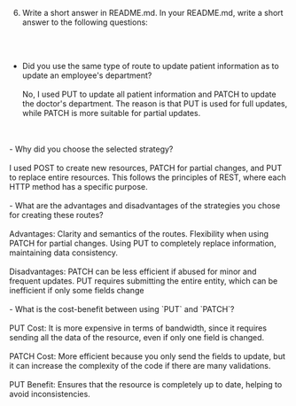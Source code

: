 6. Write a short answer in README.md. In your README.md, write a short answer to the following questions:
<br>
<br>

- Did you use the same type of route to update patient information as to update an employee's department?
<br><br>
 No, I used PUT to update all patient information and PATCH to update the doctor's department. The reason is that PUT 
is used for full updates, while PATCH is more suitable for partial updates.
<br> 
<br>
- Why did you choose the selected strategy?
<br><br>
  I used POST to create new resources, PATCH for partial changes, and PUT to replace entire resources. This follows the principles of REST, 
where each HTTP method has a specific purpose.
<br>
<br>
- What are the advantages and disadvantages of the strategies you chose for creating these routes?
<br><br>
  Advantages:
  Clarity and semantics of the routes.
  Flexibility when using PATCH for partial changes.
  Using PUT to completely replace information, maintaining data consistency.
  <br><br>
  Disadvantages:
  PATCH can be less efficient if abused for minor and frequent updates.
  PUT requires submitting the entire entity, which can be inefficient if only some fields change
<br>
<br>
- What is the cost-benefit between using `PUT` and `PATCH`? <br><br>
  PUT Cost: It is more expensive in terms of bandwidth, since it requires sending all the data of 
  the resource, even if only one field is changed.<br><br>
  PATCH Cost: More efficient because you only send the fields to update, but it can increase the complexity 
  of the code if there are many validations.<br><br>
  PUT Benefit: Ensures that the resource is completely up to date, helping to avoid inconsistencies.
<br>  

